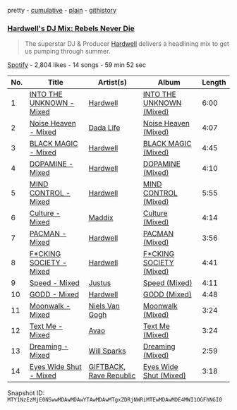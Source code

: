 pretty - [cumulative](/playlists/cumulative/37i9dQZF1DX2lrAgcmlOuE.md) - [plain](/playlists/plain/37i9dQZF1DX2lrAgcmlOuE) - [githistory](https://github.githistory.xyz/mackorone/spotify-playlist-archive/blob/main/playlists/plain/37i9dQZF1DX2lrAgcmlOuE)

### [Hardwell's DJ Mix: Rebels Never Die ](https://open.spotify.com/playlist/37i9dQZF1DX2lrAgcmlOuE)

> The superstar DJ & Producer <a href="spotify:artist:6BrvowZBreEkXzJQMpL174">Hardwell</a> delivers a headlining mix to get us pumping through summer.

[Spotify](https://open.spotify.com/user/spotify) - 2,804 likes - 14 songs - 59 min 52 sec

| No. | Title | Artist(s) | Album | Length |
|---|---|---|---|---|
| 1 | [INTO THE UNKNOWN \- Mixed](https://open.spotify.com/track/2EwkpzJCTiN8lqubh0sXDx) | [Hardwell](https://open.spotify.com/artist/6BrvowZBreEkXzJQMpL174) | [INTO THE UNKNOWN \(Mixed\)](https://open.spotify.com/album/3hKmS1KnUvQXmwlgS9u4rF) | 6:00 |
| 2 | [Noise Heaven \- Mixed](https://open.spotify.com/track/0MYBTLWAjX3oeDhbTD5nnN) | [Dada Life](https://open.spotify.com/artist/00sAT5YX8W3xNd1EuqyHw9) | [Noise Heaven \(Mixed\)](https://open.spotify.com/album/27OcF365GU39M8VtWuQK1j) | 4:07 |
| 3 | [BLACK MAGIC \- Mixed](https://open.spotify.com/track/2DDDJcNCwGUkGa1Ar7NRHE) | [Hardwell](https://open.spotify.com/artist/6BrvowZBreEkXzJQMpL174) | [BLACK MAGIC \(Mixed\)](https://open.spotify.com/album/4VyNuWZV2bIcp03DeAjInp) | 4:45 |
| 4 | [DOPAMINE \- Mixed](https://open.spotify.com/track/4d1C3QOP1RxqM1Bcbbm6xc) | [Hardwell](https://open.spotify.com/artist/6BrvowZBreEkXzJQMpL174) | [DOPAMINE \(Mixed\)](https://open.spotify.com/album/2g3bFARO22N8UXq2PXsXhX) | 4:10 |
| 5 | [MIND CONTROL \- Mixed](https://open.spotify.com/track/770wnMtYw8W7YHYSqJad9q) | [Hardwell](https://open.spotify.com/artist/6BrvowZBreEkXzJQMpL174) | [MIND CONTROL \(Mixed\)](https://open.spotify.com/album/6x4XxisGvANtYLibYf2ZJN) | 5:55 |
| 6 | [Culture \- Mixed](https://open.spotify.com/track/6mnNBSwxUzqm4FhmqN3BUj) | [Maddix](https://open.spotify.com/artist/0RMeG9M8QFzss9bAbq99KA) | [Culture \(Mixed\)](https://open.spotify.com/album/3ZPQpCgSDozDwx3kJCtrTz) | 4:14 |
| 7 | [PACMAN \- Mixed](https://open.spotify.com/track/2OWnpo6RtVVriL3ZETHBbw) | [Hardwell](https://open.spotify.com/artist/6BrvowZBreEkXzJQMpL174) | [PACMAN \(Mixed\)](https://open.spotify.com/album/3v7XFbLlCapdOVgNmromVK) | 3:56 |
| 8 | [F\*CKING SOCIETY \- Mixed](https://open.spotify.com/track/1YnVvmv7VyE0T5Cn3mlTjI) | [Hardwell](https://open.spotify.com/artist/6BrvowZBreEkXzJQMpL174) | [F\*CKING SOCIETY \(Mixed\)](https://open.spotify.com/album/5XpgESUmMSdGXWiVwv4MlR) | 4:41 |
| 9 | [Speed \- Mixed](https://open.spotify.com/track/7zjw1fBkjlXIhfkElk0nt6) | [Justus](https://open.spotify.com/artist/0iPzFfhXb2ilEodYsMoUX4) | [Speed \(Mixed\)](https://open.spotify.com/album/6kOyuY1wQrncsOzihoLJfg) | 4:11 |
| 10 | [GODD \- Mixed](https://open.spotify.com/track/6VoJmJZ1fDAljMfugJOnUC) | [Hardwell](https://open.spotify.com/artist/6BrvowZBreEkXzJQMpL174) | [GODD \(Mixed\)](https://open.spotify.com/album/2xBBaLVtu8vKM3blKBfEw0) | 4:48 |
| 11 | [Moonwalk \- Mixed](https://open.spotify.com/track/0zE2nrVAKSgVFv3NqYkSBW) | [Niels Van Gogh](https://open.spotify.com/artist/6L8Co7Voup4dISwbSl3owl) | [Moonwalk \(Mixed\)](https://open.spotify.com/album/1K89mfwdB1Jim3MqzDRm9Q) | 3:24 |
| 12 | [Text Me \- Mixed](https://open.spotify.com/track/4xNl2qxFnAWznM2dUW7uWT) | [Avao](https://open.spotify.com/artist/6bdAgX0KYeVKzqNhnARYBw) | [Text Me \(Mixed\)](https://open.spotify.com/album/6KPqE4Dc3wrNDEmwkp5Ha0) | 3:24 |
| 13 | [Dreaming \- Mixed](https://open.spotify.com/track/4aisBWmi2wJeb2OZl3zpV9) | [Will Sparks](https://open.spotify.com/artist/1u7OVFmWah4wQhOPIbUb8U) | [Dreaming \(Mixed\)](https://open.spotify.com/album/3TQUdOCRQkLw7vizXZ4P0S) | 2:59 |
| 14 | [Eyes Wide Shut \- Mixed](https://open.spotify.com/track/7CA0vPBKpOC1V0VtKYr7fl) | [GIFTBACK](https://open.spotify.com/artist/5xq3ihm7aONcolMTWXKltB), [Rave Republic](https://open.spotify.com/artist/751qvO4d3fNm3WkLvOS5Wa) | [Eyes Wide Shut \(Mixed\)](https://open.spotify.com/album/5nMQh9nqZxpO5yQ0mkfON3) | 3:18 |

Snapshot ID: `MTY1NzEzMjE0NSwwMDAwMDAwYTAwMDAwMTgxZDRjNWRiMTEwMDAwMDE4MWI1OGFhNGI0`
